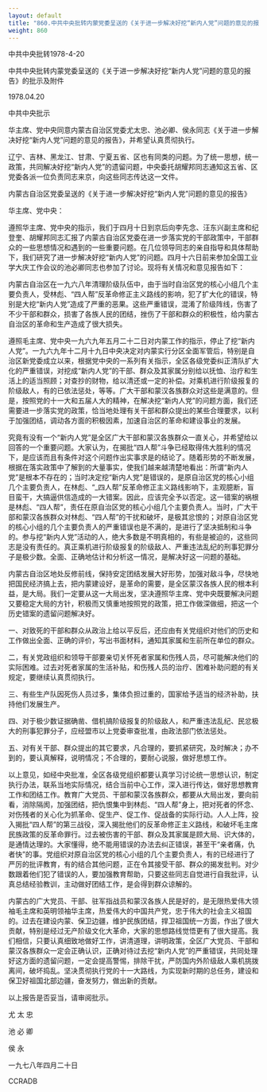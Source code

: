```yaml
---
layout: default
title: "860.中共中央批转内蒙党委呈送的《关于进一步解决好挖“新内人党”问题的意见的报告》的批示及附件"
weight: 860
---
```


中共中央批转1978-4-20

中共中央批转内蒙党委呈送的《关于进一步解决好挖“新内人党”问题的意见的报告》的批示及附件

1978.04.20

中共中央批示

华主席、党中央同意内蒙古自治区党委尤太忠、池必卿、侯永同志《关于进一步解决好挖“新内人党”问题的意见的报告》，并希望认真贯彻执行。

辽宁、吉林、黑龙江、甘肃、宁夏五省、区也有同类的问题。为了统一思想，统一政策，共同解决好挖“新内人党”的遗留问题，中央委托胡耀邦同志通知这五省、区党委各派一位负责同志来京，向这些同志传达这一文件。

内蒙古自治区党委呈送的《关于进一步解决好挖“新内人党”问题的意见的报告》

华主席、党中央：

遵照华主席、党中央的指示，我们于四月十日到京后向李先念、汪东兴副主席和纪登奎、胡耀邦同志汇报了内蒙古自治区党委在进一步落实党的干部政策中，干部群众的一些思想情况和遇到的一些重要问题。在几位领导同志的亲自指导和具体帮助下，我们研究了进一步解决好挖“新内人党”的问题。四月十六日前来参加全国工业学大庆工作会议的池必卿同志也参加了讨论。现将有关情况和意见报告如下：

内蒙古自治区在一九六八年清理阶级队伍中，由于当时自治区党的核心小组几个主要负责人，受林彪、“四人帮”反革命修正主义路线的影响，犯了扩大化的错误，特别是大挖“新内人党”造成了严重的恶果。这些严重错误，混淆了阶级阵线，伤害了不少干部和群众，损害了各族人民的团结，挫伤了干部和群众的积极性，给内蒙古自治区的革命和生产造成了很大损失。

遵照毛主席、党中央一九六九年五月二十二日对内蒙工作的指示，停止了挖“新内人党”。一九六九年十二月十九日中央决定对内蒙实行分区全面军管后，特别是自治区新党委成立以来，根据党中央的一系列有关指示，全区各级党委纠正清队扩大化的严重错误，对挖成“新内人党”的干部、群众及其家属分别给以抚恤、治疗和生活上的适当照顾；对查抄的财物，给以清还或一定的补偿。对乘机进行阶级报复的阶级敌人，有的已依法惩处，等等。广大干部和蒙汉各族群众对这些是满意的。但是，按照党的十一大和五届人大的精神，在解决挖“新内人党”的问题方面，我们还需要进一步落实党的政策，恰当地处理有关干部和群众提出的某些合理要求，以利于加强团结，调动各方面的积极因素，加速自治区的革命和建设事业的发展。

究竟有没有一个“新内人党”是全区广大干部和蒙汉各族群众一直关心，并希望给以回答的一个重要问题。大家认为，在揭批“四人帮”斗争已经取得伟大胜利的情况下，是应该而且有条件对这个问题作出实事求是的结论了。随着形势的不断发展，根据在落实政策中了解到的大量事实，使我们越来越清楚地看出：所谓“新内人党”是根本不存在的；当时决定挖“新内人党”是错误的，是原自治区党的核心小组几个主要负责人，在林彪、“_四人帮”反革命修正主义路线影响下，主观臆断，盲目蛮干，大搞逼供信造成的一大错案。因此，应该完全予以否定。这一错案的祸根是林彪、“四人帮”，责任在原自治区党的核心小组几个主要负责人。当时，广大干部和蒙汉各族群众对林彪、“四人帮”的干扰和破坏，是极其忿恨的；对原自治区党的核心小组的几个主要负责人的严重错误也是不满的，是进行了坚决抵制和斗争的。参与挖“新内人党”活动的人，绝大多数是不明真相的，有些是被迫的，这些同志是没有责任的。真正乘机进行阶级报复的阶级敌人、严重违法乱纪的刑事犯罪分子是极少数。全面、正确地估计和分析这一情况，是解决好这一问题的基础。

内蒙古自治区地处反修前线，保持安定团结发展大好形势，加强对敌斗争，尽快地把国民经济搞上去，把内蒙建设好，是革命的需要，是全区蒙汉各族人民的根本利益，是大局。我们一定要从这一大局出发，坚决遵照华主席、党中央既要解决问题又要稳定大局的方针，积极而又慎重地按照党的政策，把工作做深做细，把这一个历史错案的遗留问题解决好。

一、对致死的干部和群众从政治上给以平反后，还应由有关党组织对他们的历史和工作做出全面、正确的评价，写出书面材料，通知其家属和生前所在单位的群众。

二，有关党政组织和领导干部要亲切关怀死者家属和伤残人员，尽可能解决他们的实际困难。过去对死者家属的生活补贴，和伤残人员的治疗、困难补助问题的有关规定，要继续认真贯彻执行。

三、有些生产队因死伤人员过多，集体负担过重的，国家给予适当的经济补助，扶持他们发展生产。

四、对于极少数证据确凿、借机搞阶级报复的阶级敌人，和严重违法乱纪、民忿极大的刑事犯罪分子，应经盟市以上党委审查批准，由政法部门依法惩处。

五、对有关干部、群众提出的其它要求，凡合理的，要抓紧研究，及时解决；办不到的，要认真解释，说明情况；不合理的，要耐心说服，做好思想工作。

以上意见，如经中央批准，全区各级党组织都要认真学习讨论统一思想认识，制定执行办法，联系当地实际情况，结合当前中心工作，深入进行传达，做好思想教育工作和团结工作。教育广大党员、干部和蒙汉各族群众，都要从大局出发，要向前看，消除隔阂，加强团结，把仇恨集中到林彪、“四人帮”身上，把对死者的怀念、对伤残者的关心化为抓革命、促生产、促工作、促战备的实际行动。人人上阵，投入揭批“四人帮”的第三战役，深入揭批他们的反革命修正主义路线，和破坏毛主席民族政策的反革命罪行。过去被伤害的干部、群众及其家属是顾大局、识大体的，是通情达理的。大家懂得，绝不能用错误的办法去纠正错误，甚至干“亲者痛，仇者快”的事。党组织对原自治区党的核心小组的几个主要负责人，有的已经进行了严厉的批评教育，有的结合其他问题，正在令其接受干部、群众的揭发批判。对少数跟着他们犯了错误的人，要加强教育帮助，只要这些同志自觉进行自我批评，认真总结经验教训，主动做好团结工作，是会得到群众谅解的。

内蒙古的广大党员、干部、驻军指战员和蒙汉各族人民是好的，是无限热爱伟大领袖毛主席和英明领袖华主席，热爱伟大的中国共产党，忠于伟大的社会主义祖国的。过去在建设内蒙、保卫边疆，维护民族团结，捍卫祖国统一方面，作出了很大贡献，特别是经过无产阶级文化大革命，大家的思想路线觉悟更有了很大提高。我们相信，只要认真细致地做好工作，讲清道理，讲明政策，全区广大党员、干部和蒙汉各族群众一定会正确认识，正确对待过去挖“新内人党”的严重错误，共同处理好这方面的遗留问题，一定会提高警惕，排除干扰，严防国内外阶级敌人乘机挑拨离间，破坏捣乱。坚决贯彻执行党的十一大路线，为实现新时期的总任务，建设和保卫好祖国北部边疆，奋发努力，做出新的贡献。

以上报告是否妥当，请审阅批示。

尤 太 忠

池 必 卿

侯    永

一九七八年四月二十日

CCRADB


